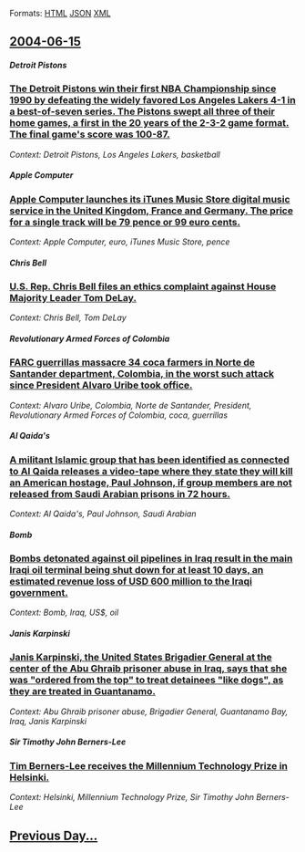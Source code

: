 
Formats: [HTML](2004/06/15/index.html)  [JSON](2004/06/15/index.json)  [XML](2004/06/15/index.xml)  

## [2004-06-15](/news/2004/06/15/index.md)

##### Detroit Pistons
### [ The Detroit Pistons win their first NBA Championship since 1990 by defeating the widely favored Los Angeles Lakers 4-1 in a best-of-seven series. The Pistons swept all three of their home games, a first in the 20 years of the 2-3-2 game format. The final game's score was 100-87. ](/news/2004/06/15/the-detroit-pistons-win-their-first-nba-championship-since-1990-by-defeating-the-widely-favored-los-angeles-lakers-4a1-in-a-best-of-seven.md)
_Context: Detroit Pistons, Los Angeles Lakers, basketball_

##### Apple Computer
### [ Apple Computer launches its iTunes Music Store digital music service in the United Kingdom, France and Germany. The price for a single track will be 79 pence or 99 euro cents. ](/news/2004/06/15/apple-computer-launches-its-itunes-music-store-digital-music-service-in-the-united-kingdom-france-and-germany-the-price-for-a-single-trac.md)
_Context: Apple Computer, euro, iTunes Music Store, pence_

##### Chris Bell
### [ U.S. Rep. Chris Bell files an ethics complaint against House Majority Leader Tom DeLay. ](/news/2004/06/15/u-s-rep-chris-bell-files-an-ethics-complaint-against-house-majority-leader-tom-delay.md)
_Context: Chris Bell, Tom DeLay_

##### Revolutionary Armed Forces of Colombia
### [ FARC guerrillas massacre 34 coca farmers in Norte de Santander department, Colombia, in the worst such attack since President Alvaro Uribe took office. ](/news/2004/06/15/farc-guerrillas-massacre-34-coca-farmers-in-norte-de-santander-department-colombia-in-the-worst-such-attack-since-president-alvaro-uribe.md)
_Context: Alvaro Uribe, Colombia, Norte de Santander, President, Revolutionary Armed Forces of Colombia, coca, guerrillas_

##### Al Qaida's
### [ A militant Islamic group that has been identified as connected to Al Qaida releases a video-tape where they state they will kill an American hostage, Paul Johnson, if group members are not released from Saudi Arabian prisons in 72 hours. ](/news/2004/06/15/a-militant-islamic-group-that-has-been-identified-as-connected-to-al-qaida-releases-a-video-tape-where-they-state-they-will-kill-an-america.md)
_Context: Al Qaida's, Paul Johnson, Saudi Arabian_

##### Bomb
### [ Bombs detonated against oil pipelines in Iraq result in the main Iraqi oil terminal being shut down for at least 10 days, an estimated revenue loss of USD 600 million to the Iraqi government. ](/news/2004/06/15/bombs-detonated-against-oil-pipelines-in-iraq-result-in-the-main-iraqi-oil-terminal-being-shut-down-for-at-least-10-days-an-estimated-reve.md)
_Context: Bomb, Iraq, US$, oil_

##### Janis Karpinski
### [ Janis Karpinski, the United States Brigadier General at the center of the Abu Ghraib prisoner abuse in Iraq, says that she was "ordered from the top" to treat detainees "like dogs", as they are treated in Guantanamo. ](/news/2004/06/15/janis-karpinski-the-united-states-brigadier-general-at-the-center-of-the-abu-ghraib-prisoner-abuse-in-iraq-says-that-she-was-ordered-fro.md)
_Context: Abu Ghraib prisoner abuse, Brigadier General, Guantanamo Bay, Iraq, Janis Karpinski_

##### Sir Timothy John Berners-Lee
### [ Tim Berners-Lee receives the Millennium Technology Prize in Helsinki. ](/news/2004/06/15/tim-berners-lee-receives-the-millennium-technology-prize-in-helsinki.md)
_Context: Helsinki, Millennium Technology Prize, Sir Timothy John Berners-Lee_

## [Previous Day...](/news/2004/06/14/index.md)

